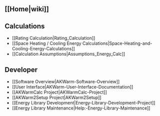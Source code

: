 ## [[Home|wiki]]
## Calculations
- [[Rating Calculation|Rating_Calculation]]
- [[Space Heating / Cooling Energy Calculations|Space-Heating-and-Cooling-Energy-Calculations]]
- [[Calculation Assumptions|Assumptions_Energy_Calc]]



## Developer
- [[Software Overview|AKWarm-Software-Overview]]
- [[User Interface|AKWarm-User-Interface-Documentation]]
- [[AKWarmCalc Project|AKWarmCalc-Project]]
- [[AKWarm2Setup Project|AKWarm2Setup]]
- [[Energy Library Development|Energy-Library-Development-Project]]
- [[Energy Library Maintenance|Help:-Energy-Library-Maintenance]]